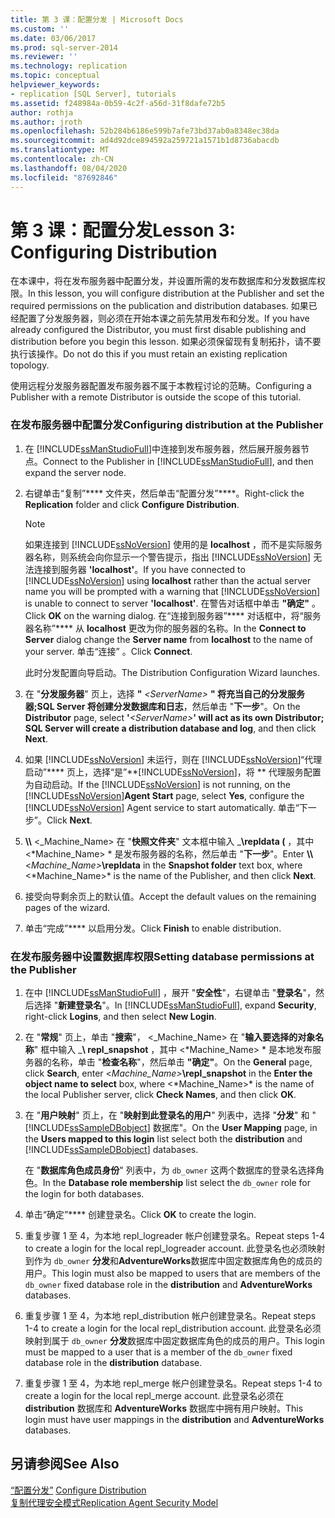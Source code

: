 ```yaml
---
title: 第 3 课：配置分发 | Microsoft Docs
ms.custom: ''
ms.date: 03/06/2017
ms.prod: sql-server-2014
ms.reviewer: ''
ms.technology: replication
ms.topic: conceptual
helpviewer_keywords:
- replication [SQL Server], tutorials
ms.assetid: f248984a-0b59-4c2f-a56d-31f8dafe72b5
author: rothja
ms.author: jroth
ms.openlocfilehash: 52b284b6186e599b7afe73bd37ab0a8348ec38da
ms.sourcegitcommit: ad4d92dce894592a259721a1571b1d8736abacdb
ms.translationtype: MT
ms.contentlocale: zh-CN
ms.lasthandoff: 08/04/2020
ms.locfileid: "87692846"
---
```

# <a name="lesson-3-configuring-distribution"></a><span data-ttu-id="def13-102">第 3 课：配置分发</span><span class="sxs-lookup"><span data-stu-id="def13-102">Lesson 3: Configuring Distribution</span></span>
  <span data-ttu-id="def13-103">在本课中，将在发布服务器中配置分发，并设置所需的发布数据库和分发数据库权限。</span><span class="sxs-lookup"><span data-stu-id="def13-103">In this lesson, you will configure distribution at the Publisher and set the required permissions on the publication and distribution databases.</span></span> <span data-ttu-id="def13-104">如果已经配置了分发服务器，则必须在开始本课之前先禁用发布和分发。</span><span class="sxs-lookup"><span data-stu-id="def13-104">If you have already configured the Distributor, you must first disable publishing and distribution before you begin this lesson.</span></span> <span data-ttu-id="def13-105">如果必须保留现有复制拓扑，请不要执行该操作。</span><span class="sxs-lookup"><span data-stu-id="def13-105">Do not do this if you must retain an existing replication topology.</span></span>  
  
 <span data-ttu-id="def13-106">使用远程分发服务器配置发布服务器不属于本教程讨论的范畴。</span><span class="sxs-lookup"><span data-stu-id="def13-106">Configuring a Publisher with a remote Distributor is outside the scope of this tutorial.</span></span>  
  
### <a name="configuring-distribution-at-the-publisher"></a><span data-ttu-id="def13-107">在发布服务器中配置分发</span><span class="sxs-lookup"><span data-stu-id="def13-107">Configuring distribution at the Publisher</span></span>  
  
1.  <span data-ttu-id="def13-108">在 [!INCLUDE[ssManStudioFull](../../includes/ssmanstudiofull-md.md)]中连接到发布服务器，然后展开服务器节点。</span><span class="sxs-lookup"><span data-stu-id="def13-108">Connect to the Publisher in [!INCLUDE[ssManStudioFull](../../includes/ssmanstudiofull-md.md)], and then expand the server node.</span></span>  
  
2.  <span data-ttu-id="def13-109">右键单击“复制”\*\*\*\* 文件夹，然后单击“配置分发”\*\*\*\*。</span><span class="sxs-lookup"><span data-stu-id="def13-109">Right-click the **Replication** folder and click **Configure Distribution**.</span></span>  
  
    > [!NOTE]  
    >  <span data-ttu-id="def13-110">如果连接到 [!INCLUDE[ssNoVersion](../../includes/ssnoversion-md.md)] 使用的是 **localhost** ，而不是实际服务器名称，则系统会向你显示一个警告提示，指出 [!INCLUDE[ssNoVersion](../../includes/ssnoversion-md.md)] 无法连接到服务器 **'localhost'**。</span><span class="sxs-lookup"><span data-stu-id="def13-110">If you have connected to [!INCLUDE[ssNoVersion](../../includes/ssnoversion-md.md)] using **localhost** rather than the actual server name you will be prompted with a warning that [!INCLUDE[ssNoVersion](../../includes/ssnoversion-md.md)] is unable to connect to server **'localhost'**.</span></span> <span data-ttu-id="def13-111">在警告对话框中单击 **"确定"** 。</span><span class="sxs-lookup"><span data-stu-id="def13-111">Click **OK** on the warning dialog.</span></span> <span data-ttu-id="def13-112">在“连接到服务器”\*\*\*\* 对话框中，将“服务器名称”\*\*\*\* 从 **localhost** 更改为你的服务器的名称。</span><span class="sxs-lookup"><span data-stu-id="def13-112">In the **Connect to Server** dialog change the **Server name** from **localhost** to the name of your server.</span></span> <span data-ttu-id="def13-113">单击“连接” 。</span><span class="sxs-lookup"><span data-stu-id="def13-113">Click **Connect**.</span></span>  
  
     <span data-ttu-id="def13-114">此时分发配置向导启动。</span><span class="sxs-lookup"><span data-stu-id="def13-114">The Distribution Configuration Wizard launches.</span></span>  
  
3.  <span data-ttu-id="def13-115">在 "**分发服务器**" 页上，选择 **"** _\<ServerName>_ **" 将充当自己的分发服务器;SQL Server 将创建分发数据库和日志**，然后单击 "**下一步**"。</span><span class="sxs-lookup"><span data-stu-id="def13-115">On the **Distributor** page, select **'**_\<ServerName>_**' will act as its own Distributor; SQL Server will create a distribution database and log**, and then click **Next**.</span></span>  
  
4.  <span data-ttu-id="def13-116">如果 [!INCLUDE[ssNoVersion](../../includes/ssnoversion-md.md)] 未运行，则在 [!INCLUDE[ssNoVersion](../../includes/ssnoversion-md.md)]“代理启动”\*\*\*\* 页上，选择“是”\*\*[!INCLUDE[ssNoVersion](../../includes/ssnoversion-md.md)]，将 \*\* 代理服务配置为自动启动。</span><span class="sxs-lookup"><span data-stu-id="def13-116">If the [!INCLUDE[ssNoVersion](../../includes/ssnoversion-md.md)] is not running, on the [!INCLUDE[ssNoVersion](../../includes/ssnoversion-md.md)]**Agent Start** page, select **Yes**, configure the [!INCLUDE[ssNoVersion](../../includes/ssnoversion-md.md)] Agent service to start automatically.</span></span> <span data-ttu-id="def13-117">单击“下一步”。</span><span class="sxs-lookup"><span data-stu-id="def13-117">Click **Next**.</span></span>  
  
5.  <span data-ttu-id="def13-118">**\\\\** \<_Machine_Name> 在 "**快照文件夹**" 文本框中输入 _**\repldata (** ，其中 \<*Machine_Name> \* 是发布服务器的名称，然后单击 "**下一步**"。</span><span class="sxs-lookup"><span data-stu-id="def13-118">Enter **\\\\**\<_Machine_Name>_**\repldata** in the **Snapshot folder** text box, where \<*Machine_Name>\* is the name of the Publisher, and then click **Next**.</span></span>  
  
6.  <span data-ttu-id="def13-119">接受向导剩余页上的默认值。</span><span class="sxs-lookup"><span data-stu-id="def13-119">Accept the default values on the remaining pages of the wizard.</span></span>  
  
7.  <span data-ttu-id="def13-120">单击“完成”\*\*\*\* 以启用分发。</span><span class="sxs-lookup"><span data-stu-id="def13-120">Click **Finish** to enable distribution.</span></span>  
  
### <a name="setting-database-permissions-at-the-publisher"></a><span data-ttu-id="def13-121">在发布服务器中设置数据库权限</span><span class="sxs-lookup"><span data-stu-id="def13-121">Setting database permissions at the Publisher</span></span>  
  
1.  <span data-ttu-id="def13-122">在中 [!INCLUDE[ssManStudioFull](../../includes/ssmanstudiofull-md.md)] ，展开 "**安全性**"，右键单击 "**登录名**"，然后选择 "**新建登录名**"。</span><span class="sxs-lookup"><span data-stu-id="def13-122">In [!INCLUDE[ssManStudioFull](../../includes/ssmanstudiofull-md.md)], expand **Security**, right-click **Logins**, and then select **New Login**.</span></span>  
  
2.  <span data-ttu-id="def13-123">在 "**常规**" 页上，单击 "**搜索**"， \<_Machine_Name> 在 "**输入要选择的对象名称**" 框中输入 _**\ repl_snapshot** ，其中 \<*Machine_Name> \* 是本地发布服务器的名称，单击 "**检查名称**"，然后单击 **"确定"**。</span><span class="sxs-lookup"><span data-stu-id="def13-123">On the **General** page, click **Search**, enter \<_Machine_Name>_**\repl_snapshot** in the **Enter the object name to select** box, where \<*Machine_Name>\* is the name of the local Publisher server, click **Check Names**, and then click **OK**.</span></span>  
  
3.  <span data-ttu-id="def13-124">在 "**用户映射**" 页上，在 "**映射到此登录名的用户**" 列表中，选择 "**分发**" 和 " [!INCLUDE[ssSampleDBobject](../../includes/sssampledbobject-md.md)] 数据库"。</span><span class="sxs-lookup"><span data-stu-id="def13-124">On the **User Mapping** page, in the **Users mapped to this login** list select both the **distribution** and [!INCLUDE[ssSampleDBobject](../../includes/sssampledbobject-md.md)] databases.</span></span>  
  
     <span data-ttu-id="def13-125">在 "**数据库角色成员身份**" 列表中，为 `db_owner` 这两个数据库的登录名选择角色。</span><span class="sxs-lookup"><span data-stu-id="def13-125">In the **Database role membership** list select the `db_owner` role for the login for both databases.</span></span>  
  
4.  <span data-ttu-id="def13-126">单击“确定”\*\*\*\* 创建登录名。</span><span class="sxs-lookup"><span data-stu-id="def13-126">Click **OK** to create the login.</span></span>  
  
5.  <span data-ttu-id="def13-127">重复步骤 1 至 4，为本地 repl_logreader 帐户创建登录名。</span><span class="sxs-lookup"><span data-stu-id="def13-127">Repeat steps 1-4 to create a login for the local repl_logreader account.</span></span> <span data-ttu-id="def13-128">此登录名也必须映射到作为 `db_owner` **分发**和**AdventureWorks**数据库中固定数据库角色的成员的用户。</span><span class="sxs-lookup"><span data-stu-id="def13-128">This login must also be mapped to users that are members of the `db_owner` fixed database role in the **distribution** and **AdventureWorks** databases.</span></span>  
  
6.  <span data-ttu-id="def13-129">重复步骤 1 至 4，为本地 repl_distribution 帐户创建登录名。</span><span class="sxs-lookup"><span data-stu-id="def13-129">Repeat steps 1-4 to create a login for the local repl_distribution account.</span></span> <span data-ttu-id="def13-130">此登录名必须映射到属于 `db_owner` **分发**数据库中固定数据库角色的成员的用户。</span><span class="sxs-lookup"><span data-stu-id="def13-130">This login must be mapped to a user that is a member of the `db_owner` fixed database role in the **distribution** database.</span></span>  
  
7.  <span data-ttu-id="def13-131">重复步骤 1 至 4，为本地 repl_merge 帐户创建登录名。</span><span class="sxs-lookup"><span data-stu-id="def13-131">Repeat steps 1-4 to create a login for the local repl_merge account.</span></span> <span data-ttu-id="def13-132">此登录名必须在 **distribution** 数据库和 **AdventureWorks** 数据库中拥有用户映射。</span><span class="sxs-lookup"><span data-stu-id="def13-132">This login must have user mappings in the **distribution** and **AdventureWorks** databases.</span></span>  
  
## <a name="see-also"></a><span data-ttu-id="def13-133">另请参阅</span><span class="sxs-lookup"><span data-stu-id="def13-133">See Also</span></span>  
 <span data-ttu-id="def13-134">[“配置分发”](configure-distribution.md) </span><span class="sxs-lookup"><span data-stu-id="def13-134">[Configure Distribution](configure-distribution.md) </span></span>  
 [<span data-ttu-id="def13-135">复制代理安全模式</span><span class="sxs-lookup"><span data-stu-id="def13-135">Replication Agent Security Model</span></span>](security/replication-agent-security-model.md)  
  
  
